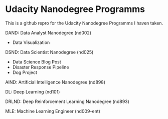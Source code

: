# Udacity Nanodegree Programms

This is a github repro for the Udacity Nanodegree Programms I haven taken.

DAND: Data Analyst Nanodegree (nd002)
- Data Visualization

DSND: Data Scientist Nanodegree (nd025)
- Data Science Blog Post
- Disaster Response Pipeline
- Dog Project

AIND: Artificial Intelligence Nanodegree (nd898)

DL: Deep Learning (nd101)

DRLND: Deep Reinforcement Learning Nanodegree (nd893)

MLE: Machine Learning Engineer (nd009-ent)
